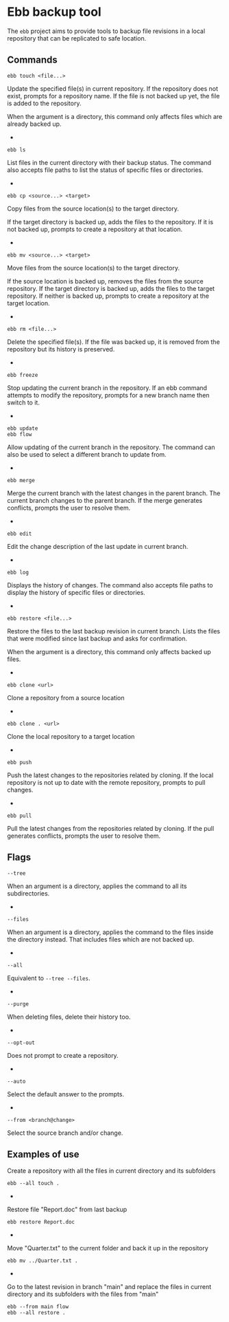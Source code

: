 # Ebb backup tool

The `ebb` project aims to provide tools to backup file revisions in a local repository that can be replicated to safe location.

## Commands

```
ebb touch <file...>
```

Update the specified file(s) in current repository.
If the repository does not exist, prompts for a repository name.
If the file is not backed up yet, the file is added to the repository.

When the argument is a directory, this command only affects files which are already backed up.

*

```
ebb ls
```

List files in the current directory with their backup status.
The command also accepts file paths to list the status of specific files or directories.

*

```
ebb cp <source...> <target>
```

Copy files from the source location(s) to the target directory.

If the target directory is backed up, adds the files to the repository.
If it is not backed up, prompts to create a repository at that location.

*

```
ebb mv <source...> <target>
```

Move files from the source location(s) to the target directory.

If the source location is backed up, removes the files from the source repository.
If the target directory is backed up, adds the files to the target repository.
If neither is backed up, prompts to create a repository at the target location.

*

```
ebb rm <file...>
```

Delete the specified file(s).
If the file was backed up, it is removed from the repository but its history is preserved.

*

```
ebb freeze
```

Stop updating the current branch in the repository.
If an ebb command attempts to modify the repository, prompts for a new branch name then switch to it.

*

```
ebb update
ebb flow
```

Allow updating of the current branch in the repository.
The command can also be used to select a different branch to update from.

*

```
ebb merge
```

Merge the current branch with the latest changes in the parent branch.
The current branch changes to the parent branch.
If the merge generates conflicts, prompts the user to resolve them.

*

```
ebb edit
```

Edit the change description of the last update in current branch.

*

```
ebb log
```

Displays the history of changes.
The command also accepts file paths to display the history of specific files or directories.

*

```
ebb restore <file...>
```

Restore the files to the last backup revision in current branch.
Lists the files that were modified since last backup and asks for confirmation.

When the argument is a directory, this command only affects backed up files.

*

```
ebb clone <url>
```

Clone a repository from a source location

*

```
ebb clone . <url>
```

Clone the local repository to a target location

*

```
ebb push
```

Push the latest changes to the repositories related by cloning.
If the local repository is not up to date with the remote repository, prompts to pull changes.

*

```
ebb pull
```

Pull the latest changes from the repositories related by cloning.
If the pull generates conflicts, prompts the user to resolve them.


## Flags

```
--tree
```

When an argument is a directory, applies the command to all its subdirectories.

*

```
--files
```

When an argument is a directory, applies the command to the files inside the directory instead.
That includes files which are not backed up.

*

```
--all
```

Equivalent to `--tree --files`.

*

```
--purge
```

When deleting files, delete their history too.

*

```
--opt-out
```

Does not prompt to create a repository.

*

```
--auto
```

Select the default answer to the prompts.

*

```
--from <branch@change>
```

Select the source branch and/or change.

## Examples of use

Create a repository with all the files in current directory and its subfolders

```
ebb --all touch .
```

*

Restore file "Report.doc" from last backup

```
ebb restore Report.doc
```

*

Move "Quarter.txt" to the current folder and back it up in the repository

```
ebb mv ../Quarter.txt .
```

*

Go to the latest revision in branch "main" and replace the files in current directory and its subfolders with the files from "main"

```
ebb --from main flow
ebb --all restore .
```
